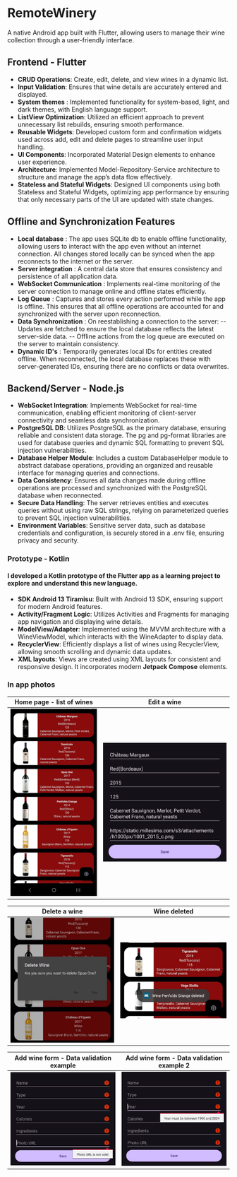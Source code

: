 # RemoteWinery
A native Android app built with Flutter, allowing users to manage their wine collection through a user-friendly interface.

## Frontend - Flutter
- **CRUD Operations**: Create, edit, delete, and view wines in a dynamic list.
- **Input Validation**: Ensures that wine details are accurately entered and displayed.
- **System themes** : Implemented functionality for system-based, light, and dark themes, with English language support.
- **ListView Optimization**: Utilized an efficient approach to prevent unnecessary list rebuilds, ensuring smooth performance.
- **Reusable Widgets**: Developed custom form and confirmation widgets used across add, edit and delete pages to streamline user input handling.
- **UI Components**: Incorporated Material Design elements to enhance user experience.
- **Architecture**: Implemented Model-Repository-Service architecture to structure and manage the app’s data flow effectively.
- **Stateless and Stateful Widgets**: Designed UI components using both Stateless and Stateful Widgets, optimizing app performance by ensuring that only necessary parts of the UI are updated with state changes.

## Offline and Synchronization Features
- **Local database** : The app uses SQLite db to enable offline functionality, allowing users to interact with the app even without an internet connection. All changes stored locally can be synced when the app reconnects to the internet or the server.
- **Server integration** : A central data store that ensures consistency and persistence of all application data.
- **WebSocket Communication** : Implements real-time monitoring of the server connection to manage online and offline states efficiently.
- **Log Queue** : Captures and stores every action performed while the app is offline. This ensures that all offline operations are accounted for and synchronized with the server upon reconnection.
- **Data Synchronization** : On reestablishing a connection to the server:
-- Updates are fetched to ensure the local database reflects the latest server-side data.
-- Offline actions from the log queue are executed on the server to maintain consistency.
- **Dynamic ID's** : Temporarily generates local IDs for entities created offline. When reconnected, the local database replaces these with server-generated IDs, ensuring there are no conflicts or data overwrites.

## Backend/Server - Node.js
- **WebSocket Integration**: Implements WebSocket for real-time communication, enabling efficient monitoring of client-server connectivity and seamless data synchronization.
- **PostgreSQL DB**: Utilizes PostgreSQL as the primary database, ensuring reliable and consistent data storage. The pg and pg-format libraries are used for database queries and dynamic SQL formatting to prevent SQL injection vulnerabilities.
- **Database Helper Module**: Includes a custom DatabaseHelper module to abstract database operations, providing an organized and reusable interface for managing queries and connections.
- **Data Consistency**: Ensures all data changes made during offline operations are processed and synchronized with the PostgreSQL database when reconnected.
- **Secure Data Handling**: The server retrieves entities and executes queries without using raw SQL strings, relying on parameterized queries to prevent SQL injection vulnerabilities.
- **Environment Variables**: Sensitive server data, such as database credentials and configuration, is securely stored in a .env file, ensuring privacy and security.

### Prototype - Kotlin
#### I developed a Kotlin prototype of the Flutter app as a learning project to explore and understand this new language.
- **SDK Android 13 Tiramisu**: Built with Android 13 SDK, ensuring support for modern Android features.
- **Activity/Fragment Logic**: Utilizes Activities and Fragments for managing app navigation and displaying wine details.
- **ModelView/Adapter**: Implemented using the MVVM architecture with a WineViewModel, which interacts with the WineAdapter to display data.
- **RecyclerView**: Efficiently displays a list of wines using RecyclerView, allowing smooth scrolling and dynamic data updates.
- **XML layouts**: Views are created using XML layouts for consistent and responsive design. It incorporates modern **Jetpack Compose** elements.
 
### In app photos
|  **Home page - list of wines**  |  **Edit a wine**  |
|---------------------------------|--------------------|
|  ![Home page - list of wines](https://github.com/edyeftimie/RemoteWinery/blob/main/InAppPhotos/List%20view.jpeg)  |  ![Edit a wine](https://github.com/edyeftimie/RemoteWinery/blob/main/InAppPhotos/Edit%20wine.jpeg)  |

|  **Delete a wine**  |  **Wine deleted**  |
|---------------------|--------------------|
|  ![Delete a wine](https://github.com/edyeftimie/RemoteWinery/blob/main/InAppPhotos/Delete%20wine.jpeg)  |  ![Wine deleted](https://github.com/edyeftimie/RemoteWinery/blob/main/InAppPhotos/Delete%20confirmed.jpeg)  |

|  **Add wine form - Data validation example**  |  **Add wine form - Data validation example 2**  |
|-----------------------------------------------|-----------------------------------------------|
|  ![Add wine form - Data validation example](https://github.com/edyeftimie/RemoteWinery/blob/main/InAppPhotos/Add%20data%20validation.jpeg)  |  ![Add wine form - Data validation example 2](https://github.com/edyeftimie/RemoteWinery/blob/main/InAppPhotos/Add%20data%20validation%202.jpeg)  |
